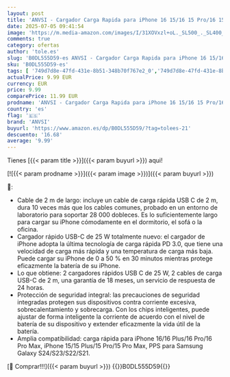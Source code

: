 ```yaml
---
layout: post
title: 'ANVSI - Cargador Carga Rapida para iPhone 16 15/16 15 Pro/16 15 Pro Max/16 15 Plus/Pad 10 Generación Pad Pro  2 Pieza 25W USB C Carregador Enchufe Rapido Adaptador Corriente con 2M Cable'
date: 2025-07-05 09:41:54
image: 'https://m.media-amazon.com/images/I/31XOVxzl+oL._SL500_._SL400_.jpg'
comments: true
category: ofertas
author: 'tole.es'
slug: 'B0DL555D59-es ANVSI - Cargador Carga Rapida para iPhone 16 15/16 15...'
sku: 'B0DL555D59-es'
tags: [ '749d7d8e-47fd-431e-8b51-348b70f767e2_0','749d7d8e-47fd-431e-8b51-348b70f767e2_8501','Accesorios para móviles','Arborist Merchandising Root','CML-Tech','Cargadores de móvil de red','Cargadores para móviles','Comunicación móvil y accesorios','Electrónica','Peripherals & Accessories','Self Service','Special Features Stores','anvsi','iphone','🇪🇸', ]
actualPrice: 9.99 EUR
currency: EUR
price: 9.99
comparePrice: 11.99 EUR
prodname: 'ANVSI - Cargador Carga Rapida para iPhone 16 15/16 15 Pro/16 15 Pro Max/16 15 Plus/Pad 10 Generación Pad Pro  2 Pieza 25W USB C Carregador Enchufe Rapido Adaptador Corriente con 2M Cable'
country: 'es'
flag: '🇪🇸'
brand: 'ANVSI'
buyurl: 'https://www.amazon.es/dp/B0DL555D59/?tag=tolees-21'
descuento: '16.68'
average: '9.99'
---
```


Tienes [{{< param title >}}]({{< param buyurl >}}) aqui!

[![{{< param prodname >}}]({{< param image >}})]({{< param buyurl >}})

🔎:

- Cable de 2 m de largo: incluye un cable de carga rápida USB C de 2 m, dura 10 veces más que los cables comunes, probado en un entorno de laboratorio para soportar 28 000 dobleces. Es lo suficientemente largo para cargar su iPhone cómodamente en el dormitorio, el sofá o la oficina.
- Cargador rápido USB-C de 25 W totalmente nuevo: el cargador de iPhone adopta la última tecnología de carga rápida PD 3.0, que tiene una velocidad de carga más rápida y una temperatura de carga más baja. Puede cargar su iPhone de 0 a 50 % en 30 minutos mientras protege eficazmente la batería de su iPhone.
- Lo que obtiene: 2 cargadores rápidos USB C de 25 W, 2 cables de carga USB-C de 2 m, una garantía de 18 meses, un servicio de respuesta de 24 horas.
- Protección de seguridad integral: las precauciones de seguridad integradas protegen sus dispositivos contra corriente excesiva, sobrecalentamiento y sobrecarga. Con los chips inteligentes, puede ajustar de forma inteligente la corriente de acuerdo con el nivel de batería de su dispositivo y extender eficazmente la vida útil de la batería.
- Amplia compatibilidad: carga rápida para iPhone 16/16 Plus/16 Pro/16 Pro Max, iPhone 15/15 Plus/15 Pro/15 Pro Max, PPS para Samsung Galaxy S24/S23/S22/S21.

[🛒 Comprar!!!]({{< param buyurl >}})
{{<world>}}B0DL555D59{{</world>}}
